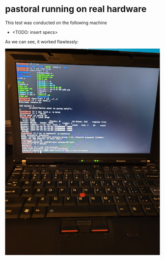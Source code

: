 # pastoral running on real hardware

This test was conducted on the following machine
- <TODO: insert specs>

As we can see, it worked flawlessly: 

![alt text](/misc/images/on_real_hardware.jpg)
